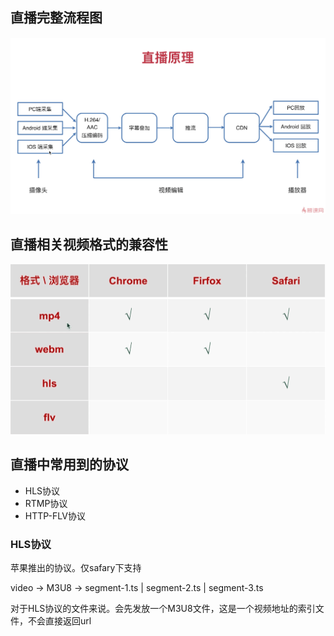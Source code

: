 ## 直播完整流程图

<img src="../img/直播原理.png">

## 直播相关视频格式的兼容性

<img src="../img/格式支持.png">

## 直播中常用到的协议

* HLS协议
* RTMP协议
* HTTP-FLV协议

### HLS协议

苹果推出的协议。仅safary下支持

video -> M3U8 -> segment-1.ts | segment-2.ts | segment-3.ts 

对于HLS协议的文件来说。会先发放一个M3U8文件，这是一个视频地址的索引文件，不会直接返回url

